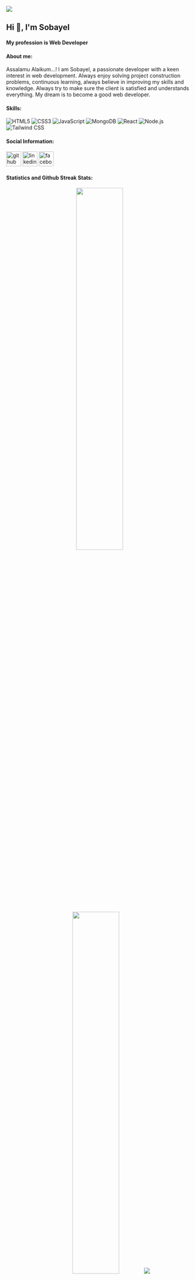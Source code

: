 ![](https://media.licdn.com/dms/image/D4E16AQHn0SUy8H8PLg/profile-displaybackgroundimage-shrink_350_1400/0/1719924707029?e=1725494400&v=beta&t=ZeiFrU5IX8cy4CiNWspZoAsUQ1un8637FRDH1hfX_LE)
## Hi 👋, I'm Sobayel
#### My profession is Web Developer

#### About me:
Assalamu Alaikum...! I am Sobayel, a passionate developer with a keen interest in web development. Always enjoy solving project construction problems, continuous learning, always believe in improving my skills and knowledge. Always try to make sure the client is satisfied and understands everything. My dream is to become a good web developer.

#### Skills:
![HTML5](https://img.shields.io/badge/-HTML5-333333?style=flat&logo=html5)
![CSS3](https://img.shields.io/badge/-CSS3-333333?style=flat&logo=css3)
![JavaScript](https://img.shields.io/badge/-JavaScript-333333?style=flat&logo=javascript)
![MongoDB](https://img.shields.io/badge/-MongoDB-333333?style=flat&logo=mongodb)
![React](https://img.shields.io/badge/-React-333333?style=flat&logo=react)
![Node.js](https://img.shields.io/badge/-Node.js-333333?style=flat&logo=node.js)
![Tailwind CSS](https://img.shields.io/badge/-Tailwind_CSS-333333?style=flat&logo=tailwindcss)



#### Social Information:
[<img src='https://cdn.jsdelivr.net/npm/simple-icons@3.0.1/icons/github.svg' alt='github' height='40'>](https://github.com/Sobayel)  [<img src='https://cdn.jsdelivr.net/npm/simple-icons@3.0.1/icons/linkedin.svg' alt='linkedin' height='40'>](https://www.linkedin.com/in/mdsobayel-hossain-498802309/)  [<img src='https://cdn.jsdelivr.net/npm/simple-icons@3.0.1/icons/facebook.svg' alt='facebook' height='40'>](https://www.facebook.com/https://www.facebook.com/profile.php?id=100085496070647 )  

#### Statistics and Github Streak Stats:
<p align="center">
  <img height="50%" width="auto" src ="https://github-readme-stats.vercel.app/api?username=Sobayel&show_icons=true&count_private=true&theme=darcula&hide_border=true&hide=issues,contribs&bg_color=00000000">
  <img height="50%" width="auto" src ="https://github-readme-stats.vercel.app/api/top-langs/?username=Sobayel&layout=compact&hide_border=true&theme=darcula&bg_color=00000000&langs_count=6&hide=jupyter%20notebook,tex,css,php&exclude_repo=Pacman-AI">
  <img src ="https://github-readme-streak-stats.herokuapp.com?user=Sobayel&theme=darcula&hide_border=true&background=FFFFFF00">
</p> 


<table>
<thead>
<tr>
<th colspan="2">Quick Info</th>
</tr>
</thead>
<tbody>
<tr><th scope='row'>Name</th><td>Md. Sobayel Hossain</td></tr>
<tr><th scope='row'>Born</th><td><time datetime="2000-12-29 08:00">29 December, 2000</time></td></tr>
<tr><th scope='row'>Education</th><td>B.Sc in Engineering of CSE</td></tr>
<tr><th scope='row'>Nationality</th><td>Bangladeshi</td></tr>
<tr><th scope='row'>Occupation</th><td>Web Developer</td></tr>
<tr><th scope='row'>Skills</th><td>HTML5, CSS3, JavaScript, React, Node.js, MongoDb and Tailwind_CSS</td></tr>
</tbody>
</table>

#### Additional Information:
- 🔭 I’m currently working on 🚀Web Development projects. 
- 🌱 I’m currently learning React ⚛️ and JavaScript 💻 
- 👯 I’m looking to collaborate on 🤝Open source projects, web development, React ⚛️, and JavaScript solutions. 
- 🤔 I’m looking for help with Improving exploring web development 🌐. 
- 💬 Ask me about Anything 
- 📫 How to reach me: Email at mdsobayelhossain@gmail.com 
